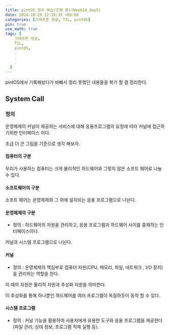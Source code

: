 ```yaml
---
title: pintOS 정리 복습(진행 중)(Week14_day5)
date: 2024-10-28 12:16:35 +09:00
categories: [크래프톤 정글, TIL, pintOS]
pin: true
use_math: true
tags: [
    크래프톤 정글,
    TIL,
    pintOS,
    .
    .
    .
  ]
---
```


pintOS에서 기록해놨다가 바빠서 정리 못했던 내용들을 복기 할 겸 정리한다.

## System Call

### 정의

운영체제의 커널이 제공하는 서비스에 대해 응용프로그램의 요청에 따라 커널에 접근하기위한 인터페이스 이다.

조금 더 큰 그림을 기준으로 생각 해보자.

#### 컴퓨터의 구분

우리가 사용하는 컴퓨터는 크게 물리적인 하드웨어와 그렇지 않은 소프트 웨어로 나눌 수 있다.

#### 소프트웨어의 구분

소프트 웨어는 운영체제와 그 위에 설치되는 응용 프로그램으로 나뉜다.

#### 운영체제의 구분

- 정의 : 하드웨어의 자원을 관리하고, 응용 프로그램과 하드웨어 사이를 중재하는 인터페이스이다.

커널과 시스템 프로그램으로 나뉜다.

#### 커널

- 정의 : 운영체제의 핵심부로 컴퓨터 자원(CPU, 메모리, 파일, 네트워크 , I/O 장치)을 관리하는 역할을 한다.

이 때의 자원은 물리적 자원과 추상화 자원을 의미한다.

이 추상화를 통해 하나뿐인 하드웨어를 여러 프로그램이 독점하듯이 동작 할 수 있다.

#### 시스템 프로그램

- 정의 : 커널 기능을 활용하여 사용자에게 유용한 도구와 응용 프로그램을 제공한다(파일 관리, 상태 정보, 프로그램 적재 실행 등).

